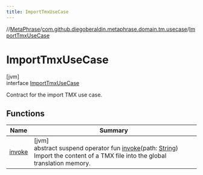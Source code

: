 ```yaml
---
title: ImportTmxUseCase
---
```

//[MetaPhrase](../../../index.html)/[com.github.diegoberaldin.metaphrase.domain.tm.usecase](../index.html)/[ImportTmxUseCase](index.html)



# ImportTmxUseCase



[jvm]\
interface [ImportTmxUseCase](index.html)

Contract for the import TMX use case.



## Functions


| Name | Summary |
|---|---|
| [invoke](invoke.html) | [jvm]<br>abstract suspend operator fun [invoke](invoke.html)(path: [String](https://kotlinlang.org/api/latest/jvm/stdlib/kotlin/-string/index.html))<br>Import the content of a TMX file into the global translation memory. |

